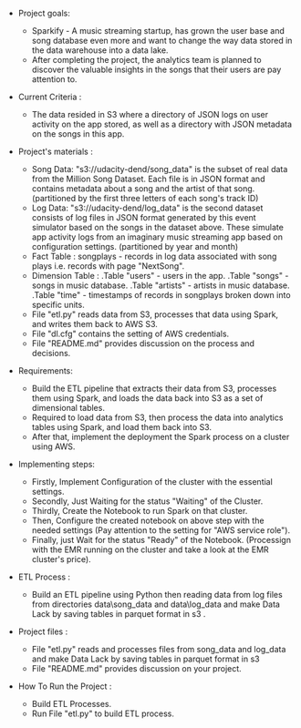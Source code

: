 + Project goals:
    - Sparkify - A music streaming startup, has grown the user base and song database even more and want to change the way data stored in the data warehouse into a data lake. 
    - After completing the project, the analytics team is planned to discover the valuable insights in the songs that their users are pay attention to.
    
+ Current Criteria :
    - The data resided in S3 where a directory of JSON logs on user activity on the app stored, as well as a directory with JSON metadata on the songs in this app.

+ Project's materials :
    - Song Data: "s3://udacity-dend/song_data" is the subset of real data from the Million Song Dataset. Each file is in JSON format and contains metadata about a song and the artist of that song. (partitioned by the first three letters of each song's track ID)
    - Log Data: "s3://udacity-dend/log_data" is the second dataset consists of log files in JSON format generated by this event simulator based on the songs in the dataset above. These simulate app activity logs from an imaginary music streaming app based on configuration settings. (partitioned by year and month)
    - Fact Table : songplays - records in log data associated with song plays i.e. records with page "NextSong".
    - Dimension Table : 
        .Table "users" - users in the app.
        .Table "songs" - songs in music database.
        .Table "artists" - artists in music database.
        .Table "time" - timestamps of records in songplays broken down into specific units.
    - File "etl.py" reads data from S3, processes that data using Spark, and writes them back to AWS S3.
    - File "dl.cfg" contains the setting of AWS credentials.
    - File "README.md" provides discussion on the process and decisions. 
    
+ Requirements:
    - Build the ETL pipeline that extracts their data from S3, processes them using Spark, and loads the data back into S3 as a set of dimensional tables.
    - Required to load data from S3, then process the data into analytics tables using Spark, and load them back into S3.
    - After that, implement the deployment the Spark process on a cluster using AWS.

+ Implementing steps:
    - Firstly, Implement Configuration of the cluster with the essential settings.
    - Secondly, Just Waiting for the status "Waiting" of the Cluster.
    - Thirdly, Create the Notebook to run Spark on that cluster.
    - Then, Configure the created notebook on above step with the needed settings (Pay attention to the setting for "AWS service role").
    - Finally, just Wait for the status "Ready" of the Notebook. (Processign with the EMR running on the cluster and take a look at the EMR cluster's price).
    
+ ETL Process : 
    - Build an ETL pipeline using Python then reading data from log files from directories data\song_data and data\log_data and make Data Lack by saving tables in parquet format in s3 .

+ Project files : 
    - File "etl.py" reads and processes files from song_data and log_data and make Data Lack by saving tables in parquet format in s3
    - File "README.md" provides discussion on your project.
    
+ How To Run the Project :
    - Build ETL Processes.
    - Run File "etl.py" to build ETL process.
